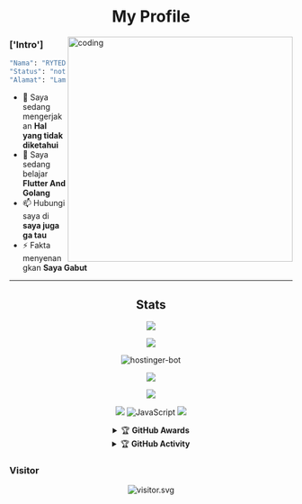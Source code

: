 <h1 align="center">My Profile</h1>
<img align="right" alt="coding" width="400" src="https://cdn.dribbble.com/users/1162077/screenshots/5403918/media/d5dccb5d5818cba2c8fa0cb15fb578b3.gif" />
 
 
### ['Intro']
```bash
"Nama": "RYTED",
"Status": "not known",
"Alamat": "Lampung, Indonesia"
```
- 🔭 Saya sedang mengerjakan **Hal yang tidak diketahui**
- 🌱 Saya sedang belajar **Flutter And Golang**
- 📫 Hubungi saya di **saya juga ga tau**
- ⚡ Fakta menyenangkan **Saya Gabut**

<div align="center">

                                                    

-----

## Stats
![](https://github-profile-summary-cards.vercel.app/api/cards/profile-details?username=hostinger-bot&theme=monokai)
<p align="center"><a href="https://github.com/hostinger-bot"><img src="https://github-readme-stats.vercel.app/api?username=hostinger-bot&show_icons=true&theme=radical"></a></p>
<p><img align="center" src="https://github-readme-streak-stats.herokuapp.com/?user=hostinger-bot&theme=dark" alt="hostinger-bot" /></p>
<p align="center"><a href="https://github.com/hostinger-bot"><img src="https://github-readme-stats.vercel.app/api/top-langs/?username=hostinger-bot&theme=radical&layout=compact"></a></p> 
<img src="https://github-readme-stats.vercel.app/api/top-langs/?username=hostinger-bot&theme=vue">


<p align="center">
    <img src="https://img.shields.io/badge/OS-Windows-blue?&logo=Windows" />
    <img alt="JavaScript" src="https://img.shields.io/badge/javascript%20-%23323330.svg?&style=for-the-badge&logo=javascript&logoColor=%23F7DF1E"/>
    <img src="https://img.shields.io/badge/Text%20Editor-Visual%20Studio%20Code-blue?&logo=visual%20studio%20code&logoColor=blue" />
</hal>
<details>
    <summary>&#127942 <b>GitHub Awards</b></summary><br/>

![Github Trophy](https://github-profile-trophy.vercel.app/?username=hostinger-bot)

</details>

<details>
    <summary>&#127942 <b>GitHub Activity</b></summary><br/>

![Metrics](https://metrics.lecoq.io/hostinger-bot?)
</details> 


<h3 align="left">Visitor</h3>
<p align="center">
<img src="https://count.caliphdev.my.id/get/@hotinger-bot?theme=rule34" alt="visitor.svg">
</p>
